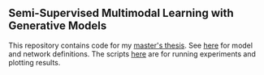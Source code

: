 ## Semi-Supervised Multimodal Learning with Generative Models

This repository contains code for my [master's thesis](). See [here](https://github.com/punit-haria/multimodal-learning/tree/master/code/models) for model and network definitions. The scripts [here](https://github.com/punit-haria/multimodal-learning/tree/master/code) are for running experiments and plotting results. 
